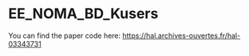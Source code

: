 # EE_NOMA_BD_Kusers
You can find the paper code here: https://hal.archives-ouvertes.fr/hal-03343731
